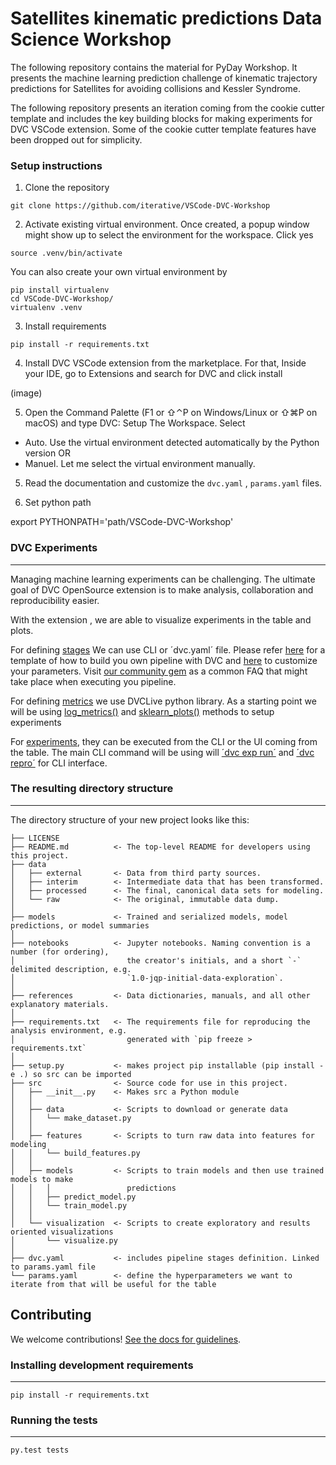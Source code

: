 # Satellites  kinematic predictions Data Science Workshop

The following repository contains the material for PyDay Workshop.
It presents the machine learning prediction challenge of
kinematic trajectory predictions for Satellites for avoiding
collisions and Kessler Syndrome.


The following repository presents an iteration coming from the cookie cutter template and includes the key building blocks for making experiments for DVC VSCode extension. Some of the cookie cutter template features have been dropped out for simplicity.


### Setup instructions

1. Clone the repository 

```
git clone https://github.com/iterative/VSCode-DVC-Workshop
```

2. Activate existing virtual environment. Once created, a popup window might show up to select the environment for the workspace. Click yes

```
source .venv/bin/activate
```

You can also create your own virtual environment by


```
pip install virtualenv
cd VSCode-DVC-Workshop/
virtualenv .venv
```

3. Install requirements

```
pip install -r requirements.txt
```

4. Install DVC VSCode extension from the marketplace. For that, Inside your
IDE, go to Extensions and search for DVC and click install

(image)

5. Open the Command Palette (F1 or ⇧⌃P on Windows/Linux or ⇧⌘P on macOS) and type
DVC: Setup The Workspace. 
Select
* Auto. Use the virtual environment detected automatically by the Python version OR
* Manuel. Let me select the virtual environment manually. 


5. Read the documentation and customize the `dvc.yaml` , `params.yaml` files.

6. Set python path

export PYTHONPATH='path/VSCode-DVC-Workshop'



### DVC Experiments
------------

Managing machine learning experiments can be challenging. The ultimate goal
of DVC OpenSource extension is to make analysis, collaboration and reproducibility easier.

With the extension , we are able to visualize experiments in the table and plots.

For defining [stages](https://dvc.org/doc/user-guide/pipelines/defining-pipelines#defining-pipelines)
We can use CLI or ´dvc.yaml´ file. Please refer [here]() 
for a template of how to build you own pipeline with DVC and [here]() to customize your parameters. 
Visit [our community gem](https://iterative.ai/blog/august-22-community-gems#im-constructing-a-pipeline-with-several-stages-inside-the-dvcyaml-file) 
as a common FAQ that might take place when executing you pipeline.

For defining [metrics]() we use DVCLive python library. As a starting point we 
will be using [log_metrics()]() and [sklearn_plots()]() methods to setup experiments

For [experiments](), they can be executed from the CLI or the UI coming from
the table. The main CLI command will be using  will [´dvc exp run´]()
 and [´dvc repro´]() for CLI interface. 



### The resulting directory structure
------------

The directory structure of your new project looks like this: 

```
├── LICENSE
├── README.md          <- The top-level README for developers using this project.
├── data
│   ├── external       <- Data from third party sources.
│   ├── interim        <- Intermediate data that has been transformed.
│   ├── processed      <- The final, canonical data sets for modeling.
│   └── raw            <- The original, immutable data dump.
│
├── models             <- Trained and serialized models, model predictions, or model summaries
│
├── notebooks          <- Jupyter notebooks. Naming convention is a number (for ordering),
│                         the creator's initials, and a short `-` delimited description, e.g.
│                         `1.0-jqp-initial-data-exploration`.
│
├── references         <- Data dictionaries, manuals, and all other explanatory materials.
│
├── requirements.txt   <- The requirements file for reproducing the analysis environment, e.g.
│                         generated with `pip freeze > requirements.txt`
│
├── setup.py           <- makes project pip installable (pip install -e .) so src can be imported
├── src                <- Source code for use in this project.
│   ├── __init__.py    <- Makes src a Python module
│   │
│   ├── data           <- Scripts to download or generate data
│   │   └── make_dataset.py
│   │
│   ├── features       <- Scripts to turn raw data into features for modeling
│   │   └── build_features.py
│   │
│   ├── models         <- Scripts to train models and then use trained models to make
│   │   │                 predictions
│   │   ├── predict_model.py
│   │   └── train_model.py
│   │
│   └── visualization  <- Scripts to create exploratory and results oriented visualizations
│       └── visualize.py
│
├── dvc.yaml           <- includes pipeline stages definition. Linked to params.yaml file 
└── params.yaml        <- define the hyperparameters we want to iterate from that will be useful for the table

```

## Contributing

We welcome contributions! [See the docs for guidelines](https://drivendata.github.io/cookiecutter-data-science/#contributing).

### Installing development requirements
------------

    pip install -r requirements.txt

### Running the tests
------------

    py.test tests




